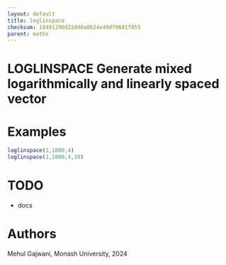 ```yaml
---
layout: default
title: loglinspace
checksum: 18491290d22dd6a0b24e49df9681f855
parent: maths
---
```



 
# LOGLINSPACE Generate mixed logarithmically and linearly spaced vector
 
# Examples
```matlab
loglinspace(1,1000,4)
loglinspace(1,1000,4,10)
```
 
# TODO
-  docs 
 
# Authors

Mehul Gajwani, Monash University, 2024

